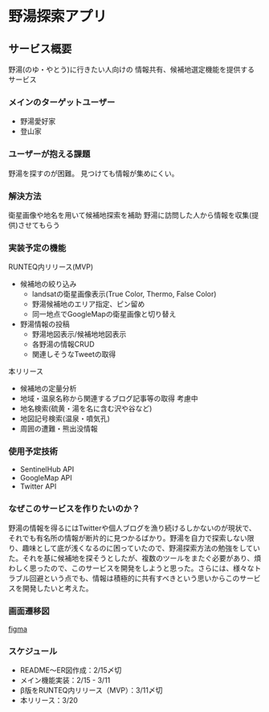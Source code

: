 # 野湯探索アプリ

## サービス概要
野湯(のゆ・やとう)に行きたい人向けの
情報共有、候補地選定機能を提供するサービス

### メインのターゲットユーザー
- 野湯愛好家
- 登山家

### ユーザーが抱える課題
野湯を探すのが困難。
見つけても情報が集めにくい。

### 解決方法
衛星画像や地名を用いて候補地探索を補助
野湯に訪問した人から情報を収集(提供)させてもらう

### 実装予定の機能
RUNTEQ内リリース(MVP)
- 候補地の絞り込み
  - landsatの衛星画像表示(True Color, Thermo, False Color)
  - 野湯候補地のエリア指定、ピン留め
  - 同一地点でGoogleMapの衛星画像と切り替え
- 野湯情報の投稿
  - 野湯地図表示/候補地地図表示
  - 各野湯の情報CRUD
  - 関連しそうなTweetの取得

本リリース
- 候補地の定量分析
- 地域・温泉名称から関連するブログ記事等の取得
考慮中
- 地名検索(硫黄・湯を名に含む沢や谷など)
- 地図記号検索(温泉・噴気孔)
- 周囲の遭難・熊出没情報

### 使用予定技術
- SentinelHub API
- GoogleMap API
- Twitter API

### なぜこのサービスを作りたいのか？
野湯の情報を得るにはTwitterや個人ブログを漁り続けるしかないのが現状で、それでも有名所の情報が断片的に見つかるばかり。野湯を自力で探索しない限り、趣味として底が浅くなるのに困っていたので、野湯探索方法の勉強をしていた。それを基に候補地を探そうとしたが、複数のツールをまたぐ必要があり、煩わしく思ったので、このサービスを開発をしようと思った。さらには、様々なトラブル回避という点でも、情報は積極的に共有すべきという思いからこのサービスを開発したいと考えた。

### 画面遷移図
[figma](https://www.figma.com/file/2Upm8KbJLHW5ZmP9sXq475/Wild-Hot-Spring-App?node-id=0%3A1)

### スケジュール
- README〜ER図作成：2/15〆切
- メイン機能実装：2/15 - 3/11
- β版をRUNTEQ内リリース（MVP）：3/11〆切
- 本リリース：3/20